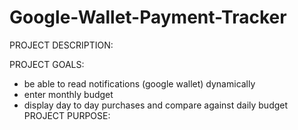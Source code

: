 # Google-Wallet-Payment-Tracker

PROJECT DESCRIPTION:

PROJECT GOALS:
- be able to read notifications (google wallet) dynamically
- enter monthly budget
- display day to day purchases and compare against daily budget
PROJECT PURPOSE:
